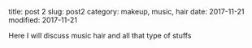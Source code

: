 title: post 2
slug: post2
category: makeup, music, hair
date: 2017-11-21
modified: 2017-11-21

Here I will discuss music hair and all that type of stuffs
